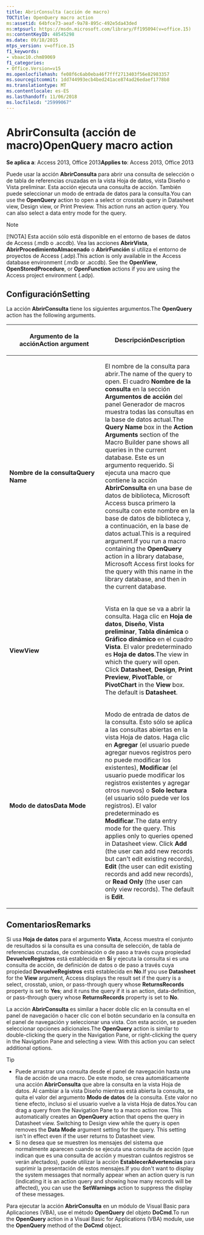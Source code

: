 ```yaml
---
title: AbrirConsulta (acción de macro)
TOCTitle: OpenQuery macro action
ms:assetid: 64bfce73-aeaf-9a78-895c-492e5da43ded
ms:mtpsurl: https://msdn.microsoft.com/library/Ff195094(v=office.15)
ms:contentKeyID: 48545298
ms.date: 09/18/2015
mtps_version: v=office.15
f1_keywords:
- vbaac10.chm89069
f1_categories:
- Office.Version=v15
ms.openlocfilehash: fe08f6c6ab0eba46f7fff2713403f56e82983357
ms.sourcegitcommit: 1dd744993ecb4bed241ace874ad26edaef1778b8
ms.translationtype: MT
ms.contentlocale: es-ES
ms.lasthandoff: 11/06/2018
ms.locfileid: "25999067"
---
```

# <a name="openquery-macro-action"></a><span data-ttu-id="9805f-102">AbrirConsulta (acción de macro)</span><span class="sxs-lookup"><span data-stu-id="9805f-102">OpenQuery macro action</span></span>

<span data-ttu-id="9805f-103">**Se aplica a**: Access 2013, Office 2013</span><span class="sxs-lookup"><span data-stu-id="9805f-103">**Applies to**: Access 2013, Office 2013</span></span>

<span data-ttu-id="9805f-p101">Puede usar la acción **AbrirConsulta** para abrir una consulta de selección o de tabla de referencias cruzadas en la vista Hoja de datos, vista Diseño o Vista preliminar. Esta acción ejecuta una consulta de acción. También puede seleccionar un modo de entrada de datos para la consulta.</span><span class="sxs-lookup"><span data-stu-id="9805f-p101">You can use the **OpenQuery** action to open a select or crosstab query in Datasheet view, Design view, or Print Preview. This action runs an action query. You can also select a data entry mode for the query.</span></span>

> [!NOTE]
> <span data-ttu-id="9805f-p102">[!NOTA] Esta acción sólo está disponible en el entorno de bases de datos de Access (.mdb o .accdb). Vea las acciones **AbrirVista**, **AbrirProcedimientoAlmacenado** o **AbrirFunción** si utiliza el entorno de proyectos de Access (.adp).</span><span class="sxs-lookup"><span data-stu-id="9805f-p102">This action is only available in the Access database environment (.mdb or .accdb). See the **OpenView**, **OpenStoredProcedure**, or **OpenFunction** actions if you are using the Access project environment (.adp).</span></span>

## <a name="setting"></a><span data-ttu-id="9805f-109">Configuración</span><span class="sxs-lookup"><span data-stu-id="9805f-109">Setting</span></span>

<span data-ttu-id="9805f-110">La acción **AbrirConsulta** tiene los siguientes argumentos.</span><span class="sxs-lookup"><span data-stu-id="9805f-110">The **OpenQuery** action has the following arguments.</span></span>

<table>
<colgroup>
<col style="width: 50%" />
<col style="width: 50%" />
</colgroup>
<thead>
<tr class="header">
<th><p><span data-ttu-id="9805f-111">Argumento de la acción</span><span class="sxs-lookup"><span data-stu-id="9805f-111">Action argument</span></span></p></th>
<th><p><span data-ttu-id="9805f-112">Descripción</span><span class="sxs-lookup"><span data-stu-id="9805f-112">Description</span></span></p></th>
</tr>
</thead>
<tbody>
<tr class="odd">
<td><p><span data-ttu-id="9805f-113"><strong>Nombre de la consulta</strong></span><span class="sxs-lookup"><span data-stu-id="9805f-113"><strong>Query Name</strong></span></span></p></td>
<td><p><span data-ttu-id="9805f-114">El nombre de la consulta para abrir.</span><span class="sxs-lookup"><span data-stu-id="9805f-114">The name of the query to open.</span></span> <span data-ttu-id="9805f-115">El cuadro <strong>Nombre de la consulta</strong> en la sección <strong>Argumentos de acción</strong> del panel Generador de macros muestra todas las consultas en la base de datos actual.</span><span class="sxs-lookup"><span data-stu-id="9805f-115">The <strong>Query Name</strong> box in the <strong>Action Arguments</strong> section of the Macro Builder pane shows all queries in the current database.</span></span> <span data-ttu-id="9805f-116">Este es un argumento requerido. Si ejecuta una macro que contiene la acción <strong>AbrirConsulta</strong> en una base de datos de biblioteca, Microsoft Access busca primero la consulta con este nombre en la base de datos de biblioteca y, a continuación, en la base de datos actual.</span><span class="sxs-lookup"><span data-stu-id="9805f-116">This is a required argument.If you run a macro containing the <strong>OpenQuery</strong> action in a library database, Microsoft Access first looks for the query with this name in the library database, and then in the current database.</span></span></p></td>
</tr>
<tr class="even">
<td><p><span data-ttu-id="9805f-117"><strong>View</strong></span><span class="sxs-lookup"><span data-stu-id="9805f-117"><strong>View</strong></span></span></p></td>
<td><p><span data-ttu-id="9805f-p104">Vista en la que se va a abrir la consulta. Haga clic en <strong>Hoja de datos</strong>, <strong>Diseño</strong>, <strong>Vista preliminar</strong>, <strong>Tabla dinámica</strong> o <strong>Gráfico dinámico</strong> en el cuadro <strong>Vista</strong>. El valor predeterminado es <strong>Hoja de datos</strong>.</span><span class="sxs-lookup"><span data-stu-id="9805f-p104">The view in which the query will open. Click <strong>Datasheet</strong>, <strong>Design</strong>, <strong>Print Preview</strong>, <strong>PivotTable</strong>, or <strong>PivotChart</strong> in the <strong>View</strong> box. The default is <strong>Datasheet</strong>.</span></span></p></td>
</tr>
<tr class="odd">
<td><p><span data-ttu-id="9805f-121"><strong>Modo de datos</strong></span><span class="sxs-lookup"><span data-stu-id="9805f-121"><strong>Data Mode</strong></span></span></p></td>
<td><p><span data-ttu-id="9805f-p105">Modo de entrada de datos de la consulta. Esto sólo se aplica a las consultas abiertas en la vista Hoja de datos. Haga clic en <strong>Agregar</strong> (el usuario puede agregar nuevos registros pero no puede modificar los existentes), <strong>Modificar</strong> (el usuario puede modificar los registros existentes y agregar otros nuevos) o <strong>Solo lectura</strong> (el usuario sólo puede ver los registros). El valor predeterminado es <strong>Modificar</strong>.</span><span class="sxs-lookup"><span data-stu-id="9805f-p105">The data entry mode for the query. This applies only to queries opened in Datasheet view. Click <strong>Add</strong> (the user can add new records but can't edit existing records), <strong>Edit</strong> (the user can edit existing records and add new records), or <strong>Read Only</strong> (the user can only view records). The default is <strong>Edit</strong>.</span></span></p></td>
</tr>
</tbody>
</table>


## <a name="remarks"></a><span data-ttu-id="9805f-126">Comentarios</span><span class="sxs-lookup"><span data-stu-id="9805f-126">Remarks</span></span>

<span data-ttu-id="9805f-127">Si usa **Hoja de datos** para el argumento **Vista**, Access muestra el conjunto de resultados si la consulta es una consulta de selección, de tabla de referencias cruzadas, de combinación o de paso a través cuya propiedad **DevuelveRegistros** está establecida en **Sí** y ejecuta la consulta si es una consulta de acción, de definición de datos o de paso a través cuya propiedad **DevuelveRegistros** está establecida en **No**.</span><span class="sxs-lookup"><span data-stu-id="9805f-127">If you use **Datasheet** for the **View** argument, Access displays the result set if the query is a select, crosstab, union, or pass-through query whose **ReturnsRecords** property is set to **Yes**; and it runs the query if it is an action, data-definition, or pass-through query whose **ReturnsRecords** property is set to **No**.</span></span>

<span data-ttu-id="9805f-p106">La acción **AbrirConsulta** es similar a hacer doble clic en la consulta en el panel de navegación o hacer clic con el botón secundario en la consulta en el panel de navegación y seleccionar una vista. Con esta acción, se pueden seleccionar opciones adicionales.</span><span class="sxs-lookup"><span data-stu-id="9805f-p106">The **OpenQuery** action is similar to double-clicking the query in the Navigation Pane, or right-clicking the query in the Navigation Pane and selecting a view. With this action you can select additional options.</span></span>

> [!TIP]
> - <span data-ttu-id="9805f-p107">Puede arrastrar una consulta desde el panel de navegación hasta una fila de acción de una macro. De este modo, se crea automáticamente una acción **AbrirConsulta** que abre la consulta en la vista Hoja de datos. Al cambiar a la vista Diseño mientras está abierta la consulta, se quita el valor del argumento **Modo de datos** de la consulta. Este valor no tiene efecto, incluso si el usuario vuelve a la vista Hoja de datos.</span><span class="sxs-lookup"><span data-stu-id="9805f-p107">You can drag a query from the Navigation Pane to a macro action row. This automatically creates an **OpenQuery** action that opens the query in Datasheet view. Switching to Design view while the query is open removes the **Data Mode** argument setting for the query. This setting isn't in effect even if the user returns to Datasheet view.</span></span>
> - <span data-ttu-id="9805f-134">Si no desea que se muestren los mensajes del sistema que normalmente aparecen cuando se ejecuta una consulta de acción (que indican que es una consulta de acción y muestran cuántos registros se verán afectados), puede utilizar la acción **EstablecerAdvertencias** para suprimir la presentación de estos mensajes.</span><span class="sxs-lookup"><span data-stu-id="9805f-134">If you don't want to display the system messages that normally appear when an action query is run (indicating it is an action query and showing how many records will be affected), you can use the **SetWarnings** action to suppress the display of these messages.</span></span>

<span data-ttu-id="9805f-135">Para ejecutar la acción **AbrirConsulta** en un módulo de Visual Basic para Aplicaciones (VBA), use el método **OpenQuery** del objeto **DoCmd**.</span><span class="sxs-lookup"><span data-stu-id="9805f-135">To run the **OpenQuery** action in a Visual Basic for Applications (VBA) module, use the **OpenQuery** method of the **DoCmd** object.</span></span>

